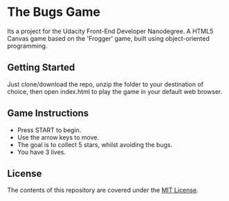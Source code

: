 # The Bugs Game
Its a project for the Udacity Front-End Developer Nanodegree. A HTML5 Canvas game based on the 'Frogger' game, built using object-oriented programming.

## Getting Started
Just clone/download the repo, unzip the folder to your destination of choice, then open index.html to play the game in your default web browser.

## Game Instructions
* Press START to begin.
* Use the arrow keys to move.
* The goal is to collect 5 stars, whilst avoiding the bugs.
* You have 3 lives.

## License

The contents of this repository are covered under the [MIT License](https://github.com/sctkusel/frontend-nanodegree-frogger-game-project/master/LICENSE.txt).
